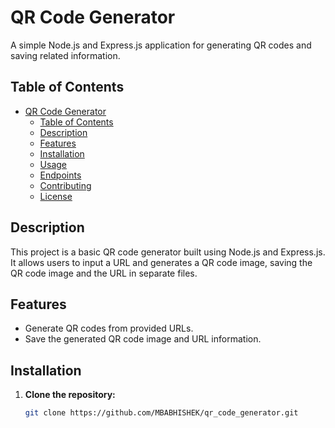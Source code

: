# QR Code Generator

A simple Node.js and Express.js application for generating QR codes and saving related information.

## Table of Contents

- [QR Code Generator](#qr-code-generator)
  - [Table of Contents](#table-of-contents)
  - [Description](#description)
  - [Features](#features)
  - [Installation](#installation)
  - [Usage](#usage)
  - [Endpoints](#endpoints)
  - [Contributing](#contributing)
  - [License](#license)

## Description

This project is a basic QR code generator built using Node.js and Express.js. It allows users to input a URL and generates a QR code image, saving the QR code image and the URL in separate files.

## Features

- Generate QR codes from provided URLs.
- Save the generated QR code image and URL information.

## Installation

1. **Clone the repository:**

   ```bash
   git clone https://github.com/MBABHISHEK/qr_code_generator.git
